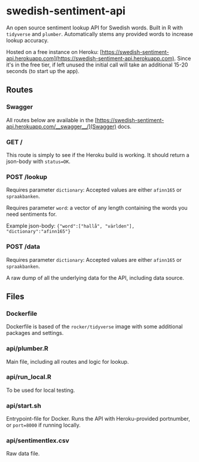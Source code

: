 # swedish-sentiment-api
An open source sentiment lookup API for Swedish words. Built in R with `tidyverse` and `plumber`. Automatically stems any provided words to increase lookup accuracy.

Hosted on a free instance on Heroku: [https://swedish-sentiment-api.herokuapp.com](https://swedish-sentiment-api.herokuapp.com). Since it's in the free tier, if left unused the initial call will take an additional 15-20 seconds (to start up the app).

## Routes

### Swagger
All routes below are available in the [https://swedish-sentiment-api.herokuapp.com/__swagger__/](Swagger) docs.

### GET /
This route is simply to see if the Heroku build is working. It should return a json-body with `status=OK`.

### POST /lookup
Requires parameter `dictionary`: Accepted values are either `afinn165` or `spraakbanken`.

Requires parameter `word`: a vector of any length containing the words you need sentiments for.

Example json-body: `{"word":["hallå", "världen"], "dictionary":"afinn165"}`

### POST /data
Requires parameter `dictionary`: Accepted values are either `afinn165` or `spraakbanken`.

A raw dump of all the underlying data for the API, including data source.

## Files
### Dockerfile
Dockerfile is based of the `rocker/tidyverse` image with some additional packages and settings.

### api/plumber.R
Main file, including all routes and logic for lookup.

### api/run_local.R
To be used for local testing.

### api/start.sh
Entrypoint-file for Docker. Runs the API with Heroku-provided portnumber, or `port=8000` if running locally.

### api/sentimentlex.csv
Raw data file.
